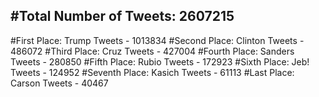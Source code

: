 #Total Number of Tweets: 2607215 
---
#First Place: Trump Tweets - 1013834
#Second Place: Clinton Tweets - 486072
#Third Place: Cruz Tweets - 427004
#Fourth Place: Sanders Tweets - 280850
#Fifth Place: Rubio Tweets - 172923
#Sixth Place: Jeb! Tweets - 124952
#Seventh Place: Kasich Tweets - 61113
#Last Place: Carson Tweets - 40467
